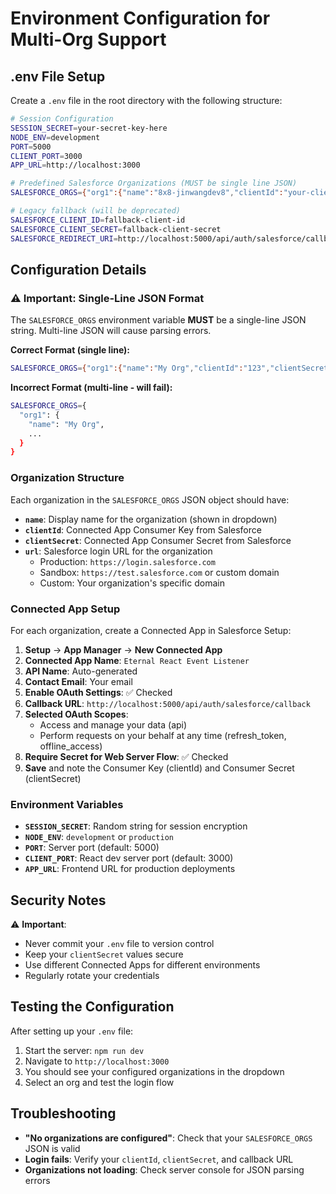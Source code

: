 # Environment Configuration for Multi-Org Support

## .env File Setup

Create a `.env` file in the root directory with the following structure:

```bash
# Session Configuration
SESSION_SECRET=your-secret-key-here
NODE_ENV=development
PORT=5000
CLIENT_PORT=3000
APP_URL=http://localhost:3000

# Predefined Salesforce Organizations (MUST be single line JSON)
SALESFORCE_ORGS={"org1":{"name":"8x8-jinwangdev8","clientId":"your-client-id-1","clientSecret":"your-client-secret-1","url":"https://8x82--jinwandev8.sandbox.my.salesforce.com"},"org2":{"name":"8x8-devMNew","clientId":"your-client-id-2","clientSecret":"your-client-secret-2","url":"https://8x82--devmnew.sandbox.my.salesforce.com"},"production":{"name":"Production Org","clientId":"your-production-client-id","clientSecret":"your-production-client-secret","url":"https://login.salesforce.com"}}

# Legacy fallback (will be deprecated)
SALESFORCE_CLIENT_ID=fallback-client-id
SALESFORCE_CLIENT_SECRET=fallback-client-secret
SALESFORCE_REDIRECT_URI=http://localhost:5000/api/auth/salesforce/callback
```

## Configuration Details

### ⚠️ Important: Single-Line JSON Format
The `SALESFORCE_ORGS` environment variable **MUST** be a single-line JSON string. Multi-line JSON will cause parsing errors.

**Correct Format (single line):**
```bash
SALESFORCE_ORGS={"org1":{"name":"My Org","clientId":"123","clientSecret":"abc","url":"https://example.com"},"org2":{"name":"Another Org","clientId":"456","clientSecret":"def","url":"https://another.com"}}
```

**Incorrect Format (multi-line - will fail):**
```bash
SALESFORCE_ORGS={
  "org1": {
    "name": "My Org",
    ...
  }
}
```

### Organization Structure
Each organization in the `SALESFORCE_ORGS` JSON object should have:

- **`name`**: Display name for the organization (shown in dropdown)
- **`clientId`**: Connected App Consumer Key from Salesforce
- **`clientSecret`**: Connected App Consumer Secret from Salesforce  
- **`url`**: Salesforce login URL for the organization
  - Production: `https://login.salesforce.com`
  - Sandbox: `https://test.salesforce.com` or custom domain
  - Custom: Your organization's specific domain

### Connected App Setup
For each organization, create a Connected App in Salesforce Setup:

1. **Setup** → **App Manager** → **New Connected App**
2. **Connected App Name**: `Eternal React Event Listener`
3. **API Name**: Auto-generated
4. **Contact Email**: Your email
5. **Enable OAuth Settings**: ✅ Checked
6. **Callback URL**: `http://localhost:5000/api/auth/salesforce/callback`
7. **Selected OAuth Scopes**: 
   - Access and manage your data (api)
   - Perform requests on your behalf at any time (refresh_token, offline_access)
8. **Require Secret for Web Server Flow**: ✅ Checked
9. **Save** and note the Consumer Key (clientId) and Consumer Secret (clientSecret)

### Environment Variables
- **`SESSION_SECRET`**: Random string for session encryption
- **`NODE_ENV`**: `development` or `production`
- **`PORT`**: Server port (default: 5000)
- **`CLIENT_PORT`**: React dev server port (default: 3000)
- **`APP_URL`**: Frontend URL for production deployments

## Security Notes

⚠️ **Important**: 
- Never commit your `.env` file to version control
- Keep your `clientSecret` values secure
- Use different Connected Apps for different environments
- Regularly rotate your credentials

## Testing the Configuration

After setting up your `.env` file:

1. Start the server: `npm run dev`
2. Navigate to `http://localhost:3000`
3. You should see your configured organizations in the dropdown
4. Select an org and test the login flow

## Troubleshooting

- **"No organizations are configured"**: Check that your `SALESFORCE_ORGS` JSON is valid
- **Login fails**: Verify your `clientId`, `clientSecret`, and callback URL
- **Organizations not loading**: Check server console for JSON parsing errors
